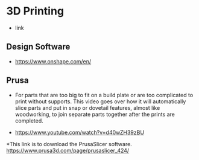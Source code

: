 # 3D Printing

* link

## Design Software

* https://www.onshape.com/en/

## Prusa

* For parts that are too big to fit on a build plate or are too complicated to print without supports. This video goes over how it will automatically slice parts and put in snap or dovetail features, almost like woodworking, to join separate parts together after the prints are completed.
 
* https://www.youtube.com/watch?v=d40wZH39zBU 
 
*This link is to download the PrusaSlicer software. https://www.prusa3d.com/page/prusaslicer_424/
